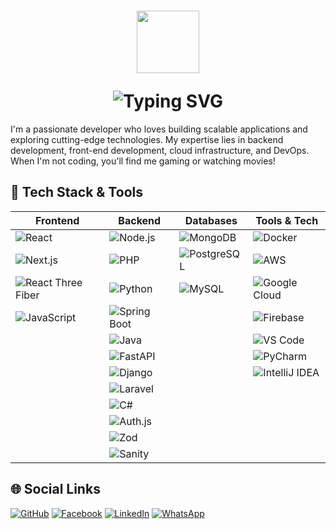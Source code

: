 <h1 align="center">
  <p align="center"><img src="https://github.com/7oSkaaa/7oSkaaa/blob/main/Images/about_me.gif?raw=true" width=100px></p>
  <img src="https://readme-typing-svg.herokuapp.com?font=Fira+Code&size=26&color=%2336BCF7&center=true&vCenter=true&lines=Hi,+I'm+Visitha+Nirmal!;Full-Stack+Developer;Tech+Enthusiast;A+Problem+Solving+Fanatic!" alt="Typing SVG"/>
</h1>

I'm a passionate developer who loves building scalable applications and exploring cutting-edge technologies. My expertise lies in backend development, front-end development, cloud infrastructure, and DevOps. When I'm not coding, you'll find me gaming or watching movies!

## 🚀 Tech Stack & Tools

| Frontend            | Backend             | Databases          | Tools & Tech     |
|---------------------|---------------------|--------------------|--------------------|
| <img src="https://img.shields.io/badge/React-20232A?style=for-the-badge&logo=react&logoColor=61DAFB" alt="React"> | <img src="https://img.shields.io/badge/Node.js-339933?style=for-the-badge&logo=nodedotjs&logoColor=white" alt="Node.js"> | <img src="https://img.shields.io/badge/MongoDB-47A248?style=for-the-badge&logo=mongodb&logoColor=white" alt="MongoDB"> | <img src="https://img.shields.io/badge/Docker-2496ED?style=for-the-badge&logo=docker&logoColor=white" alt="Docker"> |
| <img src="https://img.shields.io/badge/next.js-000000?style=for-the-badge&logo=nextdotjs&logoColor=white" alt="Next.js"> | <img src="https://img.shields.io/badge/PHP-777BB4?style=for-the-badge&logo=php&logoColor=white" alt="PHP"> | <img src="https://img.shields.io/badge/PostgreSQL-316192?style=for-the-badge&logo=postgresql&logoColor=white" alt="PostgreSQL"> | <img src="https://img.shields.io/badge/Amazon_AWS-FF9900?style=for-the-badge&logo=amazonaws&logoColor=white" alt="AWS"> |
| <img src="https://img.shields.io/badge/React%20Three%20Fiber-000000?style=for-the-badge&logo=react&logoColor=white" alt="React Three Fiber"> | <img src="https://img.shields.io/badge/Python-3776AB?style=for-the-badge&logo=python&logoColor=white" alt="Python"> | <img src="https://img.shields.io/badge/MySQL-4479A1?style=for-the-badge&logo=mysql&logoColor=white" alt="MySQL"> | <img src="https://img.shields.io/badge/Google_Cloud-4285F4?style=for-the-badge&logo=googlecloud&logoColor=white" alt="Google Cloud"> |
| <img src="https://img.shields.io/badge/JavaScript-F7DF1E?style=for-the-badge&logo=javascript&logoColor=black" alt="JavaScript"> | <img src="https://img.shields.io/badge/Spring_Boot-6DB33F?style=for-the-badge&logo=spring&logoColor=white" alt="Spring Boot"> |  | <img src="https://img.shields.io/badge/Firebase-FFCA28?style=for-the-badge&logo=firebase&logoColor=black" alt="Firebase"> |
|  | <img src="https://img.shields.io/badge/Java-ED8B00?style=for-the-badge&logo=openjdk&logoColor=white" alt="Java"> |  | <img src="https://img.shields.io/badge/VS_Code-007ACC?style=for-the-badge&logo=visualstudiocode&logoColor=white" alt="VS Code"> |
|  | <img src="https://img.shields.io/badge/FastAPI-005571?style=for-the-badge&logo=fastapi" alt="FastAPI"> |  | <img src="https://img.shields.io/badge/PyCharm-000000?style=for-the-badge&logo=pycharm&logoColor=white" alt="PyCharm"> |
|  | <img src="https://img.shields.io/badge/Django-092E20?style=for-the-badge&logo=django&logoColor=white" alt="Django"> |  | <img src="https://img.shields.io/badge/IntelliJ_IDEA-000000?style=for-the-badge&logo=intellij-idea&logoColor=white" alt="IntelliJ IDEA"> |
|  | <img src="https://img.shields.io/badge/Laravel-FF2D20?style=for-the-badge&logo=laravel&logoColor=white" alt="Laravel"> |  |  |
|  | <img src="https://img.shields.io/badge/C%23-239120?style=for-the-badge&logo=c-sharp&logoColor=white" alt="C#"> |  |  |
|  | <img src="https://img.shields.io/badge/Auth.js-000000?style=for-the-badge&logo=auth0&logoColor=white" alt="Auth.js"> |  |  |
|  | <img src="https://img.shields.io/badge/Zod-3E67B1?style=for-the-badge&logo=zod&logoColor=white" alt="Zod"> |  |  |
|  | <img src="https://img.shields.io/badge/Sanity-F03E2F?style=for-the-badge&logo=sanity&logoColor=white" alt="Sanity"> |  |  |

## 🌐 Social Links

<div align="">
  <a href="https://github.com/Visitha2001" target="_blank"><img src="https://img.shields.io/badge/GitHub-181717?style=for-the-badge&logo=github&logoColor=white" alt="GitHub"></a>
  <a href="https://www.facebook.com/visitha.rajapaksha?mibextid=ZbWKwL" target="_blank"><img src="https://img.shields.io/badge/Facebook-1877F2?style=for-the-badge&logo=facebook&logoColor=white" alt="Facebook"></a>
  <a href="https://www.linkedin.com/in/visitha-nirmal-rajapaksha-5809a3300" target="_blank"><img src="https://img.shields.io/badge/LinkedIn-0A66C2?style=for-the-badge&logo=linkedin&logoColor=white" alt="LinkedIn"></a>
  <a href="https://wa.me/qr/MYI3VWZYIAECG1" target="_blank"><img src="https://img.shields.io/badge/WhatsApp-25D366?style=for-the-badge&logo=whatsapp&logoColor=white" alt="WhatsApp"></a>
</div>
